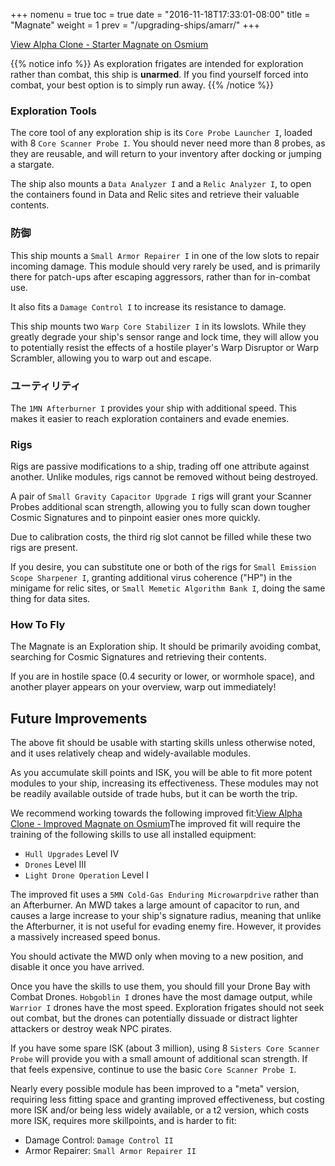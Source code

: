 +++
nomenu = true
toc = true
date = "2016-11-18T17:33:01-08:00"
title = "Magnate"
weight = 1
prev = "/upgrading-ships/amarr/"
+++

<object type="image/svg+xml" data="https://o.smium.org/api/convert/118462/svg/118462-alpha-clone---starter-magnate.svg?privatetoken=1963450153406824448"><a href="https://o.smium.org/loadout/private/118462/1963450153406824448">View Alpha Clone - Starter Magnate on Osmium</a></object>

{{% notice info %}}
As exploration frigates are intended for exploration rather than combat, this ship is **unarmed**. If you find yourself forced into combat, your best option is to simply run away.
{{% /notice %}}

### Exploration Tools

The core tool of any exploration ship is its `Core Probe Launcher I`,
loaded with 8 `Core Scanner Probe I`. You should never need more than 8 probes,
as they are reusable, and will return to your inventory after docking or jumping a stargate.

The ship also mounts a `Data Analyzer I` and a `Relic Analyzer I`, to open the
containers found in Data and Relic sites and retrieve their valuable contents.

### 防御

This ship mounts a `Small Armor Repairer I` in one of the low slots to repair incoming damage. This module should very rarely be used, and is primarily there for patch-ups after escaping
aggressors, rather than for in-combat use.

It also fits a `Damage Control I` to increase its resistance to damage.

This ship mounts two `Warp Core Stabilizer I` in its lowslots. While they greatly
degrade your ship's sensor range and lock time, they will allow you to potentially
resist the effects of a hostile player's Warp Disruptor or Warp Scrambler, allowing
you to warp out and escape.

### ユーティリティ

The `1MN Afterburner I` provides your ship with additional speed. This makes it easier to
reach exploration containers and evade enemies.

### Rigs

Rigs are passive modifications to a ship, trading off one attribute against another.
Unlike modules, rigs cannot be removed without being destroyed.

A pair of `Small Gravity Capacitor Upgrade I` rigs will grant your Scanner Probes
additional scan strength, allowing you to fully scan down tougher Cosmic Signatures
and to pinpoint easier ones more quickly.

Due to calibration costs, the third rig slot cannot be filled while these two rigs are present.

If you desire, you can substitute one or both of the rigs for `Small Emission Scope Sharpener I`,
granting additional virus coherence ("HP") in the minigame for relic sites,
or `Small Memetic Algorithm Bank I`, doing the same thing for data sites.

### How To Fly

The Magnate is an Exploration ship. It should be primarily avoiding combat,
searching for Cosmic Signatures and retrieving their contents.

If you are in hostile space (0.4 security or lower, or wormhole space),
and another player appears on your overview, warp out immediately!

## Future Improvements

The above fit should be usable with starting skills unless otherwise noted,
and it uses relatively cheap and widely-available modules.

As you accumulate skill points and ISK, you will be able to fit more potent
modules to your ship, increasing its effectiveness. These modules may not be
readily available outside of trade hubs, but it can be worth the trip.

We recommend working towards the following improved fit:<object type="image/svg+xml" data="https://o.smium.org/api/convert/118463/svg/118463-alpha-clone---improved-magnate.svg?privatetoken=5748721499863252992"><a href="https://o.smium.org/loadout/private/118463/5748721499863252992">View Alpha Clone - Improved Magnate on Osmium</a></object>The improved fit will require the training of the following skills to use all installed equipment:

* `Hull Upgrades` Level IV
* `Drones` Level III
* `Light Drone Operation` Level I

The improved fit uses a `5MN Cold-Gas Enduring Microwarpdrive` rather than an Afterburner. An MWD takes a large amount of capacitor to run,
and causes a large increase to your ship's signature radius,
meaning that unlike the Afterburner, it is not useful for evading enemy fire. However, it provides a massively increased speed bonus.

You should activate the MWD only when moving to a new position,
and disable it once you have arrived.

Once you have the skills to use them, you should fill your Drone Bay with Combat Drones. `Hobgoblin I` drones have the most damage output, while `Warrior I` drones have the most speed. Exploration frigates should not seek out combat, but the drones can potentially
dissuade or distract lighter attackers or destroy weak NPC pirates.

If you have some spare ISK (about 3 million), using 8 `Sisters Core Scanner Probe` will provide you
with a small amount of additional scan strength. If that feels expensive,
continue to use the basic `Core Scanner Probe I`.

Nearly every possible module has been improved to a "meta" version, requiring less fitting space
and granting improved effectiveness, but costing more ISK and/or being less widely available,
or a t2 version, which costs more ISK, requires more skillpoints, and is harder to fit:

* Damage Control: `Damage Control II`
* Armor Repairer: `Small Armor Repairer II`
